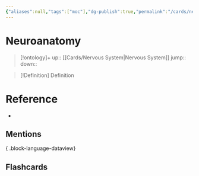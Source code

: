 ```yaml
---
{"aliases":null,"tags":["moc"],"dg-publish":true,"permalink":"/cards/neuroanatomy/","dgPassFrontmatter":true}
---
```


# Neuroanatomy

> [!ontology]+
> up:: [[Cards/Nervous System\|Nervous System]]
> jump:: 
> down:: 

> [!Definition] Definition

# Reference

- 

## Mentions


{ .block-language-dataview}

## Flashcards